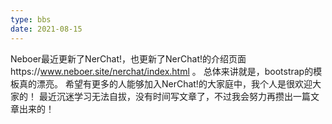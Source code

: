 ```yaml
---
type: bbs
date: 2021-08-15
---
```

Neboer最近更新了NerChat!，也更新了NerChat!的介绍页面https://www.neboer.site/nerchat/index.html 。
总体来讲就是，bootstrap的模板真的漂亮。
希望有更多的人能够加入NerChat!的大家庭中，我个人是很欢迎大家的！
最近沉迷学习无法自拔，没有时间写文章了，不过我会努力再攒出一篇文章出来的！
